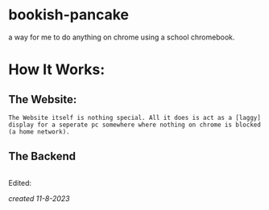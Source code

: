 # bookish-pancake
a way for me to do anything on chrome using a school chromebook.
# How It Works:
## The Website:
```
The Website itself is nothing special. All it does is act as a [laggy] display for a seperate pc somewhere where nothing on chrome is blocked (a home network).
```
## The Backend
```

```
Edited:

*created 11-8-2023*